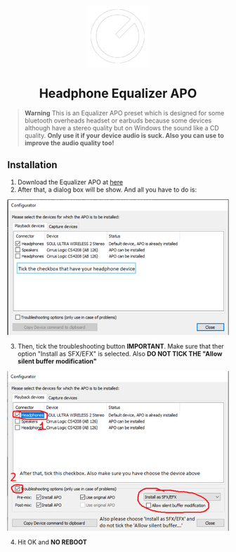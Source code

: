 <div align = "center">
<img src="./logo.png"/>

<h1 >Headphone Equalizer APO</h1>
</div>

> **Warning** 
This is an Equalizer APO preset which is designed for some bluetooth overheads headset or earbuds because some devices although have a stereo quality but on Windows the sound like a CD quality.
**Only use it if your device audio is suck. Also you can use to improve the audio quality too!**

## Installation

1. Download the Equalizer APO at [here](https://sourceforge.net/projects/equalizerapo/files/)
2. After that, a dialog box will be show. And all you have to do is:

![img](./img(guide)/step1.png)

3. Then, tick the troubleshooting button **IMPORTANT**. Make sure that ther option "Install as SFX/EFX" is selected. Also **DO NOT TICK THE "Allow silent buffer modification"**

![img](./img(guide)/step2.png)

4. Hit OK and **NO REBOOT**